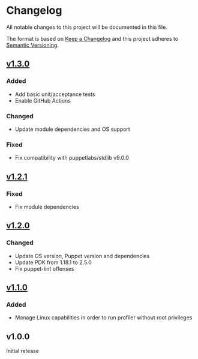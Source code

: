 # Changelog

All notable changes to this project will be documented in this file.

The format is based on [Keep a Changelog](http://keepachangelog.com/en/1.0.0/)
and this project adheres to [Semantic Versioning](http://semver.org/spec/v2.0.0.html).

## [v1.3.0]

### Added
* Add basic unit/acceptance tests
* Enable GitHub Actions

### Changed
* Update module dependencies and OS support

### Fixed
* Fix compatibility with puppetlabs/stdlib v9.0.0

## [v1.2.1]

### Fixed
* Fix module dependencies

## [v1.2.0]

### Changed
* Update OS version, Puppet version and dependencies
* Update PDK from 1.18.1 to 2.5.0
* Fix puppet-lint offenses

## [v1.1.0]

### Added
* Manage Linux capabilities in order to run profiler without root privileges

## v1.0.0
Initial release

[Unreleased]: https://github.com/markt-de/puppet-async_profiler/compare/v1.3.0...HEAD
[v1.3.0]: https://github.com/markt-de/puppet-async_profiler/compare/v1.2.1...v1.3.0
[v1.2.1]: https://github.com/markt-de/puppet-async_profiler/compare/v1.2.0...v1.2.1
[v1.2.0]: https://github.com/markt-de/puppet-async_profiler/compare/v1.1.0...v1.2.0
[v1.1.0]: https://github.com/markt-de/puppet-async_profiler/compare/v1.0.0...v1.1.0
